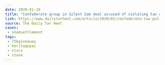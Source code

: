 ```yaml
---
date: 2020-01-10
title: "Confederate group in Silent Sam deal accused of violating tax and campaign finance laws"
link: https://www.dailytarheel.com/article/2020/01/confederate-tax-political-violations
source: The Daily Tar Heel
cases:
 - shamsettlement
tags:
 - 75kgiveaway
 - heritagepac
 - ncscv
 - stone
---
```

